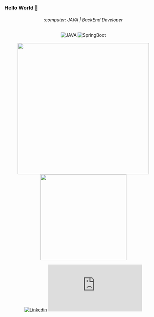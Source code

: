 ### Hello World 👋

<h6 align="center">
:computer: JAVA | BackEnd Developer
</h6>


<div align="center">
<img alt="JAVA" src="https://img.shields.io/badge/java-%23ED8B00.svg?style=for-the-badge&logo=java&logoColor=white"> <img alt="SpringBoot" src="https://img.shields.io/badge/Spring_Boot-F2F4F9?style=for-the-badge&logo=spring-boot"> </a> </div>
<br>
<div align="center">
<img width="420px" src="https://github-readme-stats.vercel.app/api?username=pedrocaah&show_icons=true&theme=midnight-purple&hide=contribs,issues">
    
<img width="275px" src="https://github-readme-stats.vercel.app/api/top-langs/?username=pedrocaah&layout=compact&theme=midnight-purple&hide=html">
</a>
</div>

<div align="center">


    
[![Linkedin](https://img.shields.io/badge/linkedin-%230077B5.svg?style=for-the-badge&logo=linkedin&logoColor=white&link=[thing]https://www.linkedin.com/in/phtoliveira/)](https://www.linkedin.com/in/phtoliveira/)
[![Email](https://img.shields.io/badge/Outlook-D14836?style=for-the-badge&logo=outlook&logoColor=white&link=[thing]mailto:pdrhenriqe@outlook.com)](mailto:pdrhenriqe@outlook.com)
   


